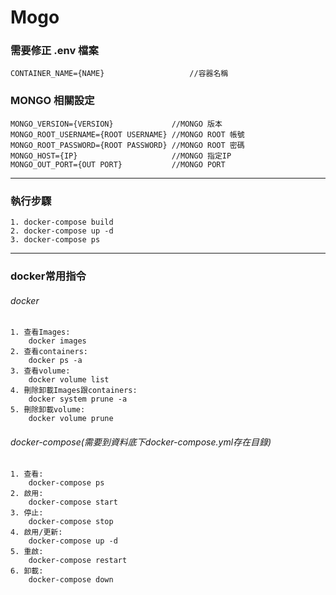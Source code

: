 # Mogo

### 需要修正  .env 檔案
	CONTAINER_NAME={NAME}					//容器名稱
### MONGO 相關設定
	MONGO_VERSION={VERSION}				//MONGO 版本
	MONGO_ROOT_USERNAME={ROOT USERNAME} //MONGO ROOT 帳號
	MONGO_ROOT_PASSWORD={ROOT PASSWORD} //MONGO ROOT 密碼
	MONGO_HOST={IP} 					//MONGO 指定IP
	MONGO_OUT_PORT={OUT PORT}			//MONGO PORT

------------

### 執行步驟
	1. docker-compose build
	2. docker-compose up -d
	3. docker-compose ps

------------

### docker常用指令
###### docker
	1. 查看Images:
		docker images
	2. 查看containers: 
		docker ps -a
	3. 查看volume:
		docker volume list
	4. 刪除卸載Images跟containers:
		docker system prune -a
	5. 刪除卸載volume:
		docker volume prune
###### docker-compose(需要到資料底下docker-compose.yml存在目錄)
	1. 查看:
		docker-compose ps
	2. 啟用:
		docker-compose start
	3. 停止:
		docker-compose stop
	4. 啟用/更新:
		docker-compose up -d
	5. 重啟:
		docker-compose restart
	6. 卸載:
		docker-compose down
	